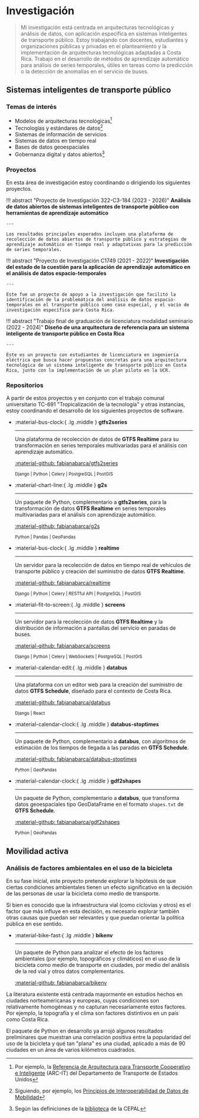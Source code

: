 # Investigación

> Mi investigación está centrada en arquitecturas tecnológicas y análisis de datos, con aplicación específica en sistemas inteligentes de transporte público. Estoy trabajando con docentes, estudiantes y organizaciones públicas y privadas en el planteamiento y la implementación de arquitecturas tecnológicas adaptadas a Costa Rica. Trabajo en el desarrollo de métodos de aprendizaje automático para análisis de series temporales, útiles en tareas como la predicción o la detección de anomalías en el servicio de buses.

## Sistemas inteligentes de transporte público

### Temas de interés

- Modelos de arquitecturas tecnológicas[^1]
- Tecnologías y estándares de datos[^2]
- Sistemas de información de servicios
- Sistemas de datos en tiempo real
- Bases de datos geoespaciales
- Gobernanza digital y datos abiertos[^3]

[^1]: 
    Por ejemplo, la [Referencia de Arquitectura para Transporte Cooperativo e Inteligente](https://www.arc-it.net/) (ARC-IT) del Departamento de Transporte de Estados Unidos
[^2]:
    Siguiendo, por ejemplo, los [Principios de Interoperabilidad de Datos de Mobilidad](https://www.interoperablemobility.org/)
[^3]:
    Según las definiciones de la [biblioteca](https://biblioguias.cepal.org/gobierno-digital/concepto-gobernanza) de la CEPAL

### Proyectos

En esta área de investigación estoy coordinando o dirigiendo los siguientes proyectos.

!!! abstract "Proyecto de Investigación 322-C3-184 (2023 - 2026)"
    **Análisis de datos abiertos de sistemas inteligentes de transporte público con herramientas de aprendizaje automático**

    ---

    Los resultados principales esperados incluyen una plataforma de recolección de datos abiertos de transporte público y estrategias de aprendizaje automático en tiempo real y adaptativas para la predicción de series temporales.

!!! abstract "Proyecto de Investigación C1749 (2021 - 2022)"
    **Investigación del estado de la cuestión para la aplicación de aprendizaje automático en el análisis de datos espacio-temporales**

    ---

    Este fue un proyecto de apoyo a la investigación que facilitó la identificación de la problemática del análisis de datos espacio-temporales en el transporte público como caso especial, y el vacío de investigación específica para Costa Rica.

!!! abstract "Trabajo final de graduación de licenciatura modalidad seminario (2022 - 2024)"
    **Diseño de una arquitectura de referencia para un sistema inteligente de transporte público en Costa Rica**

    ---

    Este es un proyecto con estudiantes de licenciatura en ingeniería eléctrica que busca hacer propuestas concretas para una arquitectura tecnológica de un sistema inteligente de transporte público en Costa Rica, junto con la implementación de un plan piloto en la UCR.

### Repositorios

A partir de estos proyectos y en conjunto con el trabajo comunal universitario TC-691 "Tropicalización de la tecnología" y otras instancias, estoy coordinando el desarrollo de los siguientes proyectos de software.

<div class="grid cards" markdown>

-  :material-bus-clock:{ .lg .middle } **gtfs2series**
    
    ---
    
    Una plataforma de recolección de datos de **GTFS Realtime** para su transformación en series temporales multivariadas para el análisis con aprendizaje automático.

    [:material-github: fabianabarca/gtfs2series](https://github.com/fabianabarca/gtfs2series)

    <small>Django | Python | Celery | PostgreSQL | PostGIS</small>

-  :material-chart-line:{ .lg .middle } **g2s**
    
    ---
    
    Un paquete de Python, complementario a **gtfs2series**, para la transformación de datos **GTFS Realtime** en series temporales multivariadas para el análisis con aprendizaje automático. 
    
    [:material-github: fabianabarca/g2s](https://github.com/fabianabarca/g2s)

    <small>Python | Pandas | GeoPandas</small>

-  :material-bus-clock:{ .lg .middle } **realtime**
    
    ---
    
    Un servidor para la recolección de datos en tiempo real de vehículos de transporte público y creación del suministro de datos **GTFS Realtime**.

    [:material-github: fabianabarca/realtime](https://github.com/fabianabarca/realtime)

    <small>Django | Python | Celery | RESTful API | PostgreSQL | PostGIS</small>

-  :material-fit-to-screen:{ .lg .middle } **screens**
    
    ---
    
    Un servidor para la recolección de datos **GTFS Realtime** y la distribución de información a pantallas del servicio en paradas de buses. 
    
    [:material-github: fabianabarca/screens](https://github.com/fabianabarca/screens)

    <small>Django | Python | Celery | WebSockets | PostgreSQL | PostGIS</small>

-  :material-calendar-edit:{ .lg .middle } **databus**
    
    ---
    
    Una plataforma con un editor web para la creación del suministro de datos **GTFS Schedule**, diseñado para el contexto de Costa Rica. 
    
    [:material-github: fabianabarca/databus](https://github.com/fabianabarca/databus)

    <small>Django | React</small>

-  :material-calendar-clock:{ .lg .middle } **databus-stoptimes**
    
    ---
    
    Un paquete de Python, complementario a **databus**, con algoritmos de estimación de los tiempos de llegada a las paradas en **GTFS Schedule**. 
    
    [:material-github: fabianabarca/databus-stoptimes](https://github.com/fabianabarca/databus-stoptimes)

    <small>Python | GeoPandas</small>

-  :material-calendar-clock:{ .lg .middle } **gdf2shapes**
    
    ---
    
    Un paquete de Python, complementario a **databus**, que transforma datos geoespaciales tipo GeoDataFrame en el formato `shapes.txt` de **GTFS Schedule**. 
    
    [:material-github: fabianabarca/gdf2shapes](https://github.com/fabianabarca/gdf2shapes)

    <small>Python | GeoPandas</small>

</div>

## Movilidad activa

### Análisis de factores ambientales en el uso de la bicicleta

En su fase inicial, este proyecto pretende explorar la hipótesis de que ciertas condiciones ambientales tienen un efecto significativo en la decisión de las personas de usar la bicicleta como medio de transporte. 

Si bien es conocido que la infraestructura vial (como ciclovías y otros) es el factor que más influye en esta decisión, es necesario explorar también otras causas que puedan ser relevantes y que puedan orientar la política pública en ese sentido. 

<div class="grid cards" markdown>

-  :material-bike-fast:{ .lg .middle } **bikenv**
    
    ---
    
    Un paquete de Python para analizar el efecto de los factores ambientales (por ejemplo, topográficos y climáticos) en el uso de la bicicleta como medio de transporte en ciudades, por medio del análisis de la red vial y otros datos complementarios.

    [:material-github: fabianabarca/bikenv](https://github.com/fabianabarca/bikenv)

</div>

La literatura existente está centrada mayormente en estudios hechos en ciudades norteamericanas y europeas, cuyas condiciones son relativamente homogéneas y no capturan necesariamente estos factores. Por ejemplo, la topografía y el clima son factores distintivos en un país como Costa Rica. 

El paquete de Python en desarrollo ya arrojó algunos resultados preliminares que muestran una correlación positiva entre la popularidad del uso de la bicicleta y qué tan "plana" es una ciudad, aplicado a más de 90 ciudades en un área de varios kilómetros cuadrados.
